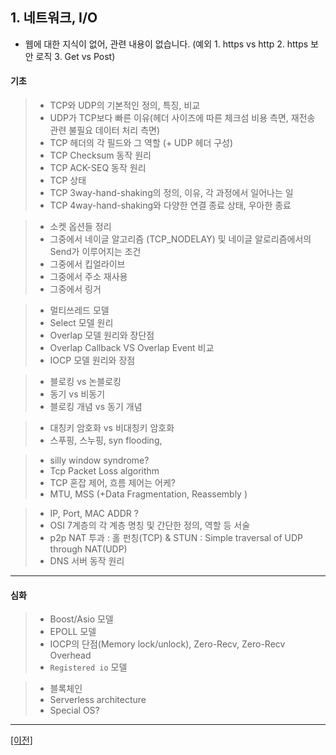 ﻿## <a name="network"></a> 1. 네트워크, I/O
 - 웹에 대한 지식이 없어, 관련 내용이 없습니다. (예외 1. https vs http 2. https 보안 로직 3. Get vs Post)
 
#### 기초
> * TCP와 UDP의 기본적인 정의, 특징, 비교
> * UDP가 TCP보다 빠른 이유(헤더 사이즈에 따른 체크섬 비용 측면, 재전송 관련 불필요 데이터 처리 측면)
> * TCP 헤더의 각 필드와 그 역할 (+ UDP 헤더 구성)
> * TCP Checksum 동작 원리
> * TCP ACK-SEQ 동작 원리
> * TCP 상태
> * TCP 3way-hand-shaking의 정의, 이유, 각 과정에서 일어나는 일
> * TCP 4way-hand-shaking와 다양한 연결 종료 상태, 우아한 종료

> * 소켓 옵션들 정리
> * 그중에서 네이글 알고리즘 (TCP_NODELAY) 및 네이글 알로리즘에서의 Send가 이루어지는 조건
> * 그중에서 킵얼라이브
> * 그중에서 주소 재사용
> * 그중에서 링거

> * 멀티쓰레드 모델
> * Select 모델 원리
> * Overlap 모델 원리와 장단점
> * Overlap Callback VS Overlap Event 비교
> * IOCP 모델 원리와 장점

> * 블로킹 vs 논블로킹
> * 동기 vs 비동기
> * 블로킹 개념 vs 동기 개념

> * 대칭키 암호화 vs 비대칭키 암호화
> * 스푸핑, 스누핑, syn flooding,

> * silly window syndrome?
> * Tcp Packet Loss algorithm
> * TCP 혼잡 제어, 흐름 제어는 어케?
> * MTU, MSS (+Data Fragmentation, Reassembly )

> * IP, Port, MAC ADDR ?
> * OSI 7계층의 각 계층 명칭 및 간단한 정의, 역할 등 서술
> * p2p NAT 투과 : 홀 펀칭(TCP) & STUN : Simple traversal of UDP through NAT(UDP)
> * DNS 서버 동작 원리

___

#### 심화
> * Boost/Asio 모델
> * EPOLL 모델
> * IOCP의 단점(Memory lock/unlock), Zero-Recv, Zero-Recv Overhead
> * `Registered io` 모델

> * 블록체인
> * Serverless architecture
> * Special OS?

___
 
[[이전]](https://github.com/GameForPeople/Game-Server-Programmer-Tips-ForRecruit/tree/master/C.%20%ED%95%84%EA%B8%B0%20%EC%8B%9C%ED%97%98%20%EB%B0%8F%20%EA%B8%B0%EC%88%A0%20%EB%A9%B4%EC%A0%91%20%EC%9D%B4%EB%A1%A0%20%ED%82%A4%EC%9B%8C%EB%93%9C)
